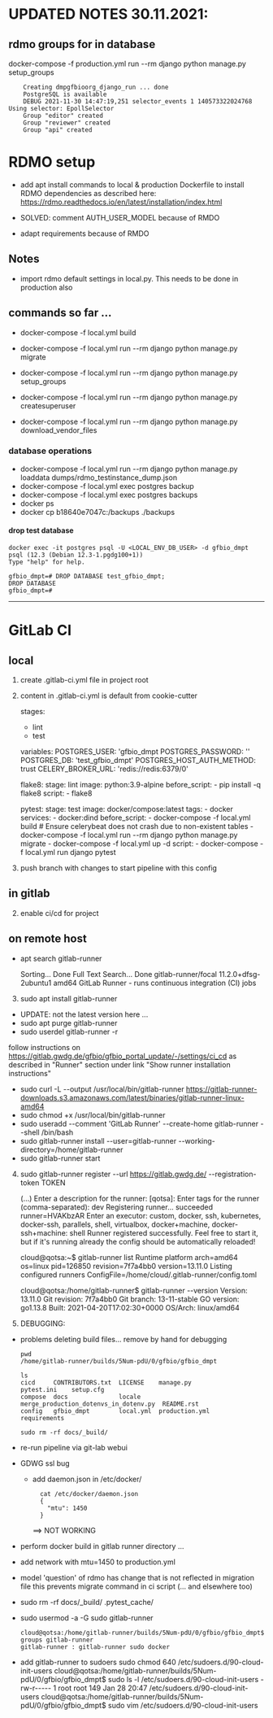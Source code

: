 # UPDATED NOTES 30.11.2021:


## rdmo groups for in database

docker-compose -f production.yml run --rm django python manage.py setup_groups

        Creating dmpgfbioorg_django_run ... done
        PostgreSQL is available
        DEBUG 2021-11-30 14:47:19,251 selector_events 1 140573322024768 Using selector: EpollSelector
        Group "editor" created
        Group "reviewer" created
        Group "api" created


# RDMO setup

- add apt install commands to local & production Dockerfile to install RDMO
  dependencies as described
  here: https://rdmo.readthedocs.io/en/latest/installation/index.html
  
- SOLVED: comment AUTH_USER_MODEL because of RMDO
- adapt requirements because of RMDO

## Notes

- import rdmo default settings in  local.py. This needs to be done in production also
  
## commands so far ...

- docker-compose -f local.yml build
- docker-compose -f local.yml run --rm django python manage.py migrate
- docker-compose -f local.yml run --rm django python manage.py setup_groups
- docker-compose -f local.yml run --rm django python manage.py createsuperuser

- docker-compose -f local.yml run --rm django python manage.py download_vendor_files 
  

### database operations

- docker-compose -f local.yml run --rm django python manage.py loaddata dumps/rdmo_testinstance_dump.json 
- docker-compose -f local.yml exec postgres backup
- docker-compose -f local.yml exec postgres backups
- docker ps
- docker cp b18640e7047c:/backups ./backups

#### drop test database

    docker exec -it postgres psql -U <LOCAL_ENV_DB_USER> -d gfbio_dmpt
    psql (12.3 (Debian 12.3-1.pgdg100+1))
    Type "help" for help.
    
    gfbio_dmpt=# DROP DATABASE test_gfbio_dmpt;
    DROP DATABASE
    gfbio_dmpt=# 


--------------------------------------------------------------------------------



# GitLab CI 

## local

1. create .gitlab-ci.yml file in project root

5. content in .gitlab-ci.yml is default from cookie-cutter


    stages:
      - lint
      - test
    
    variables:
      POSTGRES_USER: 'gfbio_dmpt
      POSTGRES_PASSWORD: ''
      POSTGRES_DB: 'test_gfbio_dmpt'
      POSTGRES_HOST_AUTH_METHOD: trust
      CELERY_BROKER_URL: 'redis://redis:6379/0'
    
    flake8:
      stage: lint
      image: python:3.9-alpine
      before_script:
        - pip install -q flake8
      script:
        - flake8
    
    pytest:
      stage: test
      image: docker/compose:latest
      tags:
        - docker
      services:
        - docker:dind
      before_script:
        - docker-compose -f local.yml build
        # Ensure celerybeat does not crash due to non-existent tables
        - docker-compose -f local.yml run --rm django python manage.py migrate
        - docker-compose -f local.yml up -d
      script:
        - docker-compose -f local.yml run django pytest


6. push branch with changes to start pipeline with this config

## in gitlab

2. enable ci/cd for project
 

## on remote host

- apt search gitlab-runner


    Sorting... Done
    Full Text Search... Done
    gitlab-runner/focal 11.2.0+dfsg-2ubuntu1 amd64
      GitLab Runner - runs continuous integration (CI) jobs

3. sudo apt install gitlab-runner

  - UPDATE: not the latest version here ...  
  - sudo apt purge gitlab-runner
  - sudo userdel gitlab-runner -r 

follow instructions on https://gitlab.gwdg.de/gfbio/gfbio_portal_update/-/settings/ci_cd
as described in "Runner" section under link "Show runner installation instructions"

  - sudo curl -L --output /usr/local/bin/gitlab-runner https://gitlab-runner-downloads.s3.amazonaws.com/latest/binaries/gitlab-runner-linux-amd64
  - sudo chmod +x /usr/local/bin/gitlab-runner
  - sudo useradd --comment 'GitLab Runner' --create-home gitlab-runner --shell /bin/bash
  - sudo gitlab-runner install --user=gitlab-runner --working-directory=/home/gitlab-runner
  - sudo gitlab-runner start


4. sudo gitlab-runner register --url https://gitlab.gwdg.de/ --registration-token TOKEN
  

    (...)
    Enter a description for the runner:
    [qotsa]: 
    Enter tags for the runner (comma-separated):
    dev
    Registering runner... succeeded                     runner=HVAKbzAR
    Enter an executor: custom, docker, ssh, kubernetes, docker-ssh, parallels, shell, virtualbox, docker+machine, docker-ssh+machine:
    shell
    Runner registered successfully. Feel free to start it, but if it's running already the config should be automatically reloaded! 
    
    cloud@qotsa:~$ gitlab-runner list
    Runtime platform                                    arch=amd64 os=linux pid=126850 revision=7f7a4bb0 version=13.11.0
    Listing configured runners                          ConfigFile=/home/cloud/.gitlab-runner/config.toml

    cloud@qotsa:/home/gitlab-runner$ gitlab-runner --version
    Version:      13.11.0
    Git revision: 7f7a4bb0
    Git branch:   13-11-stable
    GO version:   go1.13.8
    Built:        2021-04-20T17:02:30+0000
    OS/Arch:      linux/amd64

7. DEBUGGING:
  
  - problems deleting build files... remove by hand for debugging
    
        pwd
        /home/gitlab-runner/builds/5Num-pdU/0/gfbio/gfbio_dmpt
        
        ls
        cicd     CONTRIBUTORS.txt  LICENSE    manage.py                              pytest.ini    setup.cfg
        compose  docs              locale     merge_production_dotenvs_in_dotenv.py  README.rst
        config   gfbio_dmpt        local.yml  production.yml                         requirements

        sudo rm -rf docs/_build/
    
  - re-run pipeline via git-lab webui
    
  - GDWG ssl bug
    - add daemon.json in /etc/docker/
    
            cat /etc/docker/daemon.json 
            {
              "mtu": 1450
            }
      ==> NOT WORKING
    
  - perform docker build in gitlab runner directory ...
  - add network with mtu=1450 to production.yml

  - model 'question' of rdmo has change that is not reflected in migration file
    this prevents migrate command in ci script (... and elsewhere too)
    
  - sudo rm -rf docs/_build/ .pytest_cache/
      
  - sudo usermod -a -G sudo gitlab-runner 
    
        cloud@qotsa:/home/gitlab-runner/builds/5Num-pdU/0/gfbio/gfbio_dmpt$ groups gitlab-runner 
        gitlab-runner : gitlab-runner sudo docker

 - add gitlab-runner to sudoers
       sudo chmod 640 /etc/sudoers.d/90-cloud-init-users
        cloud@qotsa:/home/gitlab-runner/builds/5Num-pdU/0/gfbio/gfbio_dmpt$ sudo ls -l /etc/sudoers.d/90-cloud-init-users
        -rw-r----- 1 root root 149 Jan 28 20:47 /etc/sudoers.d/90-cloud-init-users
        cloud@qotsa:/home/gitlab-runner/builds/5Num-pdU/0/gfbio/gfbio_dmpt$ sudo vim /etc/sudoers.d/90-cloud-init-users